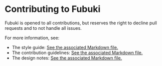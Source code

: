 # Contributing to Fubuki

Fubuki is opened to all contributions, but reserves the right to decline pull requests and to not handle all issues.

For more information, see:

- The style guide: [See the associated Markdown file.](https://github.com/Erellu/fubuki/blob/master/doc/STYLE-GUIDE.md)
- The contribution guidelines: [See the associated Markdown file.](https://github.com/Erellu/fubuki/blob/master/doc/CONTRIBUTING.md)
- The design notes: [See the associated Markdown file.](https://github.com/Erellu/fubuki/tree/master/doc/DESIGN.md)
